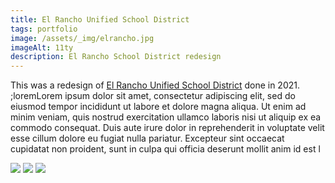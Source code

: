 ```yaml
---
title: El Rancho Unified School District
tags: portfolio
image: /assets/_img/elrancho.jpg
imageAlt: 11ty
description: El Rancho School District redesign
---
```


This was a redesign of [El Rancho Unified School District](https://www.erusd.org/) done in 2021. ;loremLorem ipsum dolor sit amet, consectetur adipiscing elit, sed do eiusmod tempor incididunt ut labore et dolore magna aliqua. Ut enim ad minim veniam, quis nostrud exercitation ullamco laboris nisi ut aliquip ex ea commodo consequat. Duis aute irure dolor in reprehenderit in voluptate velit esse cillum dolore eu fugiat nulla pariatur. Excepteur sint occaecat cupidatat non proident, sunt in culpa qui officia deserunt mollit anim id est l

<div class="imageBlock">
  <img src="/assets/_img/elrancho_detail_1.png">
  <img src="/assets/_img/elrancho_detail_2.png">
  <img src="/assets/_img/elrancho_detail_3.png">
</div>
